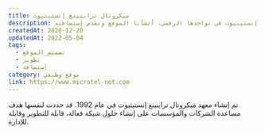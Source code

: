 ```yaml
---
title: ميكروتال تراينينغ إنستيتيوت
description: تعاونت يونيفارواب مع ميكروتال تراينينغ إنستيتيوت في تواجدها الرقمي. أنشأنا الموقع ونقدم إستضافته.
createdAt: 2020-12-20
updatedAt: 2022-05-04
tags:
  - تصميم_الموقع
  - تطوير
  - إستضافة
category: موقع وظيفي
link: https://www.microtel-net.com
---
```


تم إنشاء معهد ميكروتال تراينينغ إنستيتيوت في عام 1992. قد حددت لنفسها هدف مساعدة الشركات والمؤسسات على إنشاء حلول شبكة فعالة، قابلة للتطوير وقابلة للإدارة.
